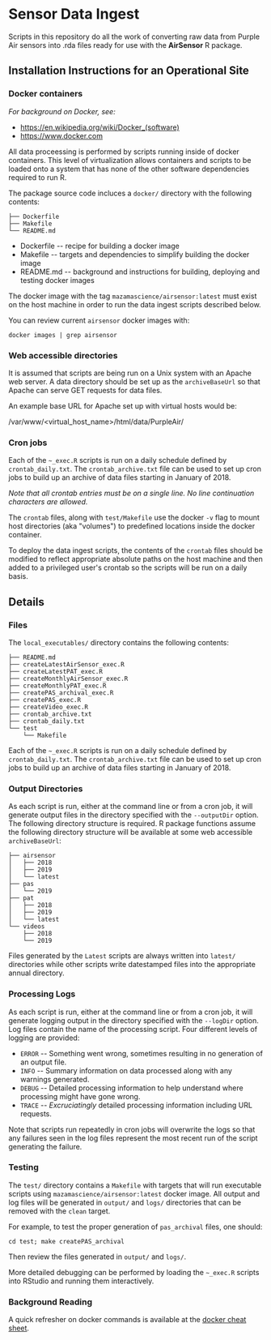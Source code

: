 # Sensor Data Ingest

Scripts in this repository do all the work of converting raw data from Purple
Air sensors into .rda files ready for use with the **AirSensor** R package.

## Installation Instructions for an Operational Site

### Docker containers

_For background on Docker, see:_

* https://en.wikipedia.org/wiki/Docker_(software)
* https://www.docker.com

All data proceessing is performed by scripts running inside of docker
containers. This level of virtualization allows containers and scripts to be
loaded onto a system that has none of the other software dependencies required
to run R.

The package source code incluces a `docker/` directory with the following 
contents:

```
├── Dockerfile
├── Makefile
└── README.md
```

* Dockerfile -- recipe for building a docker image
* Makefile -- targets and dependencies to simplify building the docker image
* README.md -- background and instructions for building, deploying and testing
docker images

The docker image with the tag `mazamascience/airsensor:latest` must exist on
the host machine in order to run the data ingest scripts described below.

You can review current `airsensor` docker images with:

```
docker images | grep airsensor
```

### Web accessible directories

It is assumed that scripts are being run on a Unix system with an Apache
web server. A data directory should be set up as the `archiveBaseUrl` so that
Apache can serve GET requests for data files.

An example base URL for Apache set up with virtual hosts would be:

/var/www/<virtual_host_name>/html/data/PurpleAir/

### Cron jobs

Each of the `~_exec.R` scripts is run on a daily schedule defined by
`crontab_daily.txt`. The `crontab_archive.txt` file can be used to set up
cron jobs to build up an archive of data files starting in January of 2018.

_Note that all crontab entries must be on a single line. No line continuation
characters are allowed._

The `crontab` files, along with `test/Makefile` use the docker `-v` flag to 
mount host directories (aka "volumes") to predefined locations inside the
docker container.

To deploy the data ingest scripts, the contents of the `crontab` files should be 
modified to reflect appropriate absolute paths on the host machine and then
added to a privileged user's crontab so the scripts will be run on a daily basis.

## Details

### Files

The `local_executables/` directory contains the following contents:

```
├── README.md
├── createLatestAirSensor_exec.R
├── createLatestPAT_exec.R
├── createMonthlyAirSensor_exec.R
├── createMonthlyPAT_exec.R
├── createPAS_archival_exec.R
├── createPAS_exec.R
├── createVideo_exec.R
├── crontab_archive.txt
├── crontab_daily.txt
└── test
    └── Makefile
```

Each of the `~_exec.R` scripts is run on a daily schedule defined by
`crontab_daily.txt`. The `crontab_archive.txt` file can be used to set up
cron jobs to build up an archive of data files starting in January of 2018.

### Output Directories

As each script is run, either at the command line or from a cron job, it will 
generate output files in the directory specified with the `--outputDir` option.
The following directory structure is required. R package functions assume the 
following directory structure will be available  at some web accessible  
`archiveBaseUrl`:

```
├── airsensor
│   ├── 2018
│   ├── 2019
│   └── latest
├── pas
│   └── 2019
├── pat
│   ├── 2018
│   ├── 2019
│   └── latest
└── videos
    ├── 2018
    └── 2019
```

Files generated by the `Latest` scripts are always written into `latest/`
directories while other scripts write datestamped files into the appropriate
annual directory.

### Processing Logs

As each script is run, either at the command line or from a cron job, it will 
generate logging output in the directory specified with the `--logDir` option. 
Log files contain the name of the processing script. Four different levels 
of logging are provided:

 * `ERROR` -- Something went wrong, sometimes resulting in no generation of an output file.
 * `INFO` -- Summary information on data processed along with any warnings generated.
 * `DEBUG` -- Detailed processing information to help understand where processing might have gone wrong.
 * `TRACE` -- *Excruciatingly* detailed processing information including URL requests.

Note that scripts run repeatedly in cron jobs will overwrite the logs so that 
any failures seen in the log files represent the most recent run of the script
generating the failure.

### Testing

The `test/` directory contains a `Makefile` with targets that will run
executable scripts using `mazamascience/airsensor:latest` docker image. All
output and log files will be generated in `output/` and `logs/` directories
that can be removed with the `clean` target.

For example, to test the proper generation of `pas_archival` files, one should:

```
cd test; make createPAS_archival
```

Then review the files generated in `output/` and `logs/`.

More detailed debugging can be performed by loading the `~_exec.R` scripts into
RStudio and running them interactively.

### Background Reading

A quick refresher on docker commands is available at the 
[docker cheat sheet](https://github.com/wsargent/docker-cheat-sheet).

